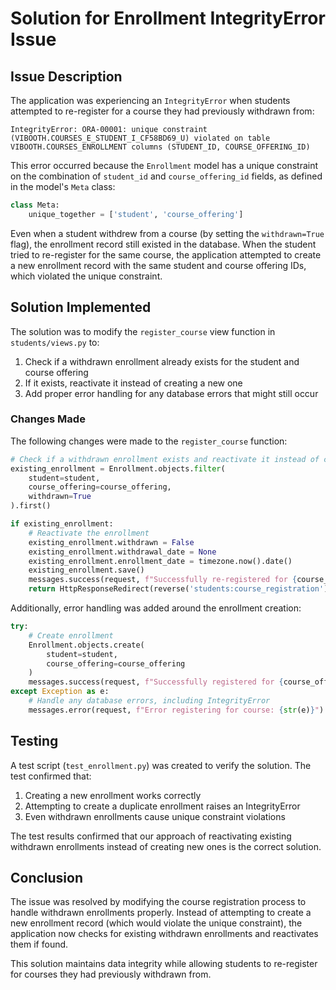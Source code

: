 # Solution for Enrollment IntegrityError Issue

## Issue Description

The application was experiencing an `IntegrityError` when students attempted to re-register for a course they had previously withdrawn from:

```
IntegrityError: ORA-00001: unique constraint (VIBOOTH.COURSES_E_STUDENT_I_CF58BD69_U) violated on table VIBOOTH.COURSES_ENROLLMENT columns (STUDENT_ID, COURSE_OFFERING_ID)
```

This error occurred because the `Enrollment` model has a unique constraint on the combination of `student_id` and `course_offering_id` fields, as defined in the model's `Meta` class:

```python
class Meta:
    unique_together = ['student', 'course_offering']
```

Even when a student withdrew from a course (by setting the `withdrawn=True` flag), the enrollment record still existed in the database. When the student tried to re-register for the same course, the application attempted to create a new enrollment record with the same student and course offering IDs, which violated the unique constraint.

## Solution Implemented

The solution was to modify the `register_course` view function in `students/views.py` to:

1. Check if a withdrawn enrollment already exists for the student and course offering
2. If it exists, reactivate it instead of creating a new one
3. Add proper error handling for any database errors that might still occur

### Changes Made

The following changes were made to the `register_course` function:

```python
# Check if a withdrawn enrollment exists and reactivate it instead of creating a new one
existing_enrollment = Enrollment.objects.filter(
    student=student, 
    course_offering=course_offering, 
    withdrawn=True
).first()

if existing_enrollment:
    # Reactivate the enrollment
    existing_enrollment.withdrawn = False
    existing_enrollment.withdrawal_date = None
    existing_enrollment.enrollment_date = timezone.now().date()
    existing_enrollment.save()
    messages.success(request, f"Successfully re-registered for {course_offering.course.code}.")
    return HttpResponseRedirect(reverse('students:course_registration'))
```

Additionally, error handling was added around the enrollment creation:

```python
try:
    # Create enrollment
    Enrollment.objects.create(
        student=student,
        course_offering=course_offering
    )
    messages.success(request, f"Successfully registered for {course_offering.course.code}.")
except Exception as e:
    # Handle any database errors, including IntegrityError
    messages.error(request, f"Error registering for course: {str(e)}")
```

## Testing

A test script (`test_enrollment.py`) was created to verify the solution. The test confirmed that:

1. Creating a new enrollment works correctly
2. Attempting to create a duplicate enrollment raises an IntegrityError
3. Even withdrawn enrollments cause unique constraint violations

The test results confirmed that our approach of reactivating existing withdrawn enrollments instead of creating new ones is the correct solution.

## Conclusion

The issue was resolved by modifying the course registration process to handle withdrawn enrollments properly. Instead of attempting to create a new enrollment record (which would violate the unique constraint), the application now checks for existing withdrawn enrollments and reactivates them if found.

This solution maintains data integrity while allowing students to re-register for courses they had previously withdrawn from.